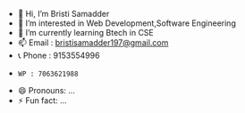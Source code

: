 - 👋 Hi, I’m Bristi Samadder
- 👀 I’m interested in Web Development,Software Engineering
- 🌱 I’m currently learning Btech in CSE
- 📫 Email : bristisamadder197@gmail.com
- 📞 Phone : 9153554996
-     WP : 7063621988
- 😄 Pronouns: ...
- ⚡ Fun fact: ...

<!---
Bristi7/Bristi7 is a ✨ special ✨ repository because its `README.md` (this file) appears on your GitHub profile.
You can click the Preview link to take a look at your changes.
--->
